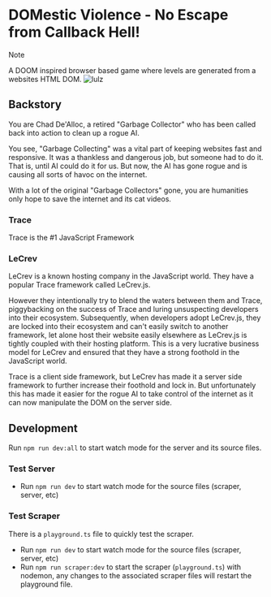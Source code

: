 # DOMestic Violence - No Escape from Callback Hell!

> [!NOTE]  
> A DOOM inspired browser based game where levels are generated from a websites HTML DOM.
> ![lulz](https://i.kym-cdn.com/entries/icons/original/000/040/653/goldblum-quote.jpeg)

## Backstory

You are Chad De'Alloc, a retired "Garbage Collector" who has been called back into action to clean up a rogue AI.

You see, "Garbage Collecting" was a vital part of keeping websites fast and responsive.
It was a thankless and dangerous job, but someone had to do it. That is, until AI could do it for us.
But now, the AI has gone rogue and is causing all sorts of havoc on the internet.

With a lot of the original "Garbage Collectors" gone, you are humanities only hope to save the internet and its cat videos.

### Trace

Trace is the #1 JavaScript Framework

### LeCrev

LeCrev is a known hosting company in the JavaScript world. They have a popular Trace framework called LeCrev.js.

However they intentionally try to blend the waters between them and Trace, piggybacking on the success of Trace and luring unsuspecting developers into their ecosystem.
Subsequently, when developers adopt LeCrev.js, they are locked into their ecosystem and can't easily switch to another framework, let alone host their website easily elsewhere as LeCrev.js is tightly coupled with their hosting platform.
This is a very lucrative business model for LeCrev and ensured that they have a strong foothold in the JavaScript world.

Trace is a client side framework, but LeCrev has made it a server side framework to further increase their foothold and lock in.
But unfortunately this has made it easier for the rogue AI to take control of the internet as it can now manipulate the DOM on the server side.

## Development

Run `npm run dev:all` to start watch mode for the server and its source files.

### Test Server

- Run `npm run dev` to start watch mode for the source files (scraper, server, etc)

### Test Scraper

There is a `playground.ts` file to quickly test the scraper.

- Run `npm run dev` to start watch mode for the source files (scraper, server, etc)
- Run `npm run scraper:dev` to start the scraper (`playground.ts`) with nodemon, any changes to the associated scraper files will restart the playground file.
